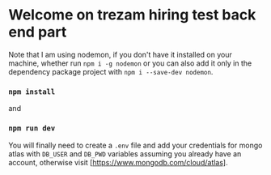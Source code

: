 # Welcome on trezam hiring test back end part

Note that I am using nodemon, if you don't have it installed on your machine, whether run `npm i -g nodemon` or you can also add it only in the dependency package project with `npm i --save-dev nodemon`.

 ### `npm install`

and 

 ### `npm run dev`

 You will finally need to create a `.env` file and add your credentials for mongo atlas with `DB_USER` and `DB_PWD` variables assuming you already have an account, otherwise visit [https://www.mongodb.com/cloud/atlas]. 
